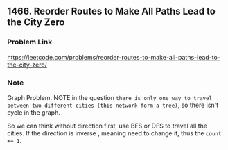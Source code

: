 ## 1466. Reorder Routes to Make All Paths Lead to the City Zero

### Problem Link 
https://leetcode.com/problems/reorder-routes-to-make-all-paths-lead-to-the-city-zero/

### Note
Graph Problem. NOTE in the question `there is only one way to travel between two different cities (this network form
 a tree)`, so there isn't cycle in the graph.
 
 So we can think without direction first, use BFS or DFS to travel all the cities. If the direction is inverse
 , meaning need to change it, thus the `count += 1`. 
